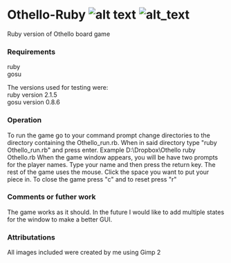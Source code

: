 # Othello-Ruby ![alt text][travis] ![alt_text][codacy]
Ruby version of Othello board game

### Requirements

ruby  
gosu

The versions used for testing were:  
ruby version 2.1.5  
gosu version 0.8.6  

### Operation

To run the game go to your command prompt change directories to the directory containing the Othello_run.rb. When in said directory type "ruby Othello_run.rb" and press enter. Example 
	D:\Dropbox\Othello  ruby Othello.rb
When the game window appears, you will be have two prompts for the player names. 
Type your name and then press the return key.
The rest of the game uses the mouse.
Click the space you want to put your piece in.
To close the game press "c" and to reset press "r" 

### Comments or futher work
The game works as it should. In the future I would like to add multiple states for the window 
to make a better GUI.

### Attributations

All images included were created by me using Gimp 2

[travis]:https://travis-ci.org/phil0s0pher/Othello.svg?branch=master
[codacy]:https://api.codacy.com/project/badge/Grade/03a3cfd677e640dca0aaf0502672dcfb
